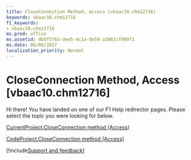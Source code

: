 ```yaml
---
title: CloseConnection Method, Access [vbaac10.chm12716]
keywords: vbaac10.chm12716
f1_keywords:
- vbaac10.chm12716
ms.prod: office
ms.assetid: dbdf5763-dee5-4c1a-8e58-a3861cf000f1
ms.date: 06/08/2017
localization_priority: Normal
---
```



# CloseConnection Method, Access [vbaac10.chm12716]

Hi there! You have landed on one of our F1 Help redirector pages. Please select the topic you were looking for below.

[CurrentProject.CloseConnection method (Access)](https://msdn.microsoft.com/library/f2feac44-e509-48d7-e815-e0cf2935d7b9%28Office.15%29.aspx)

[CodeProject.CloseConnection method (Access)](https://msdn.microsoft.com/library/850a09c8-45a8-26e4-79f5-e688599a990a%28Office.15%29.aspx)

[!include[Support and feedback](~/includes/feedback-boilerplate.md)]